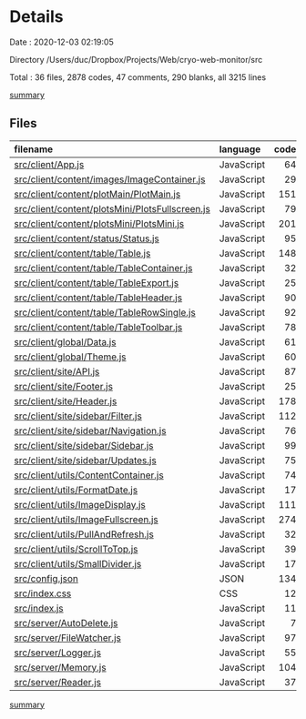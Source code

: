 # Details

Date : 2020-12-03 02:19:05

Directory /Users/duc/Dropbox/Projects/Web/cryo-web-monitor/src

Total : 36 files,  2878 codes, 47 comments, 290 blanks, all 3215 lines

[summary](results.md)

## Files
| filename | language | code | comment | blank | total |
| :--- | :--- | ---: | ---: | ---: | ---: |
| [src/client/App.js](/src/client/App.js) | JavaScript | 64 | 3 | 5 | 72 |
| [src/client/content/images/ImageContainer.js](/src/client/content/images/ImageContainer.js) | JavaScript | 29 | 1 | 3 | 33 |
| [src/client/content/plotMain/PlotMain.js](/src/client/content/plotMain/PlotMain.js) | JavaScript | 151 | 3 | 16 | 170 |
| [src/client/content/plotsMini/PlotsFullscreen.js](/src/client/content/plotsMini/PlotsFullscreen.js) | JavaScript | 79 | 0 | 7 | 86 |
| [src/client/content/plotsMini/PlotsMini.js](/src/client/content/plotsMini/PlotsMini.js) | JavaScript | 201 | 1 | 21 | 223 |
| [src/client/content/status/Status.js](/src/client/content/status/Status.js) | JavaScript | 95 | 0 | 7 | 102 |
| [src/client/content/table/Table.js](/src/client/content/table/Table.js) | JavaScript | 148 | 0 | 16 | 164 |
| [src/client/content/table/TableContainer.js](/src/client/content/table/TableContainer.js) | JavaScript | 32 | 2 | 4 | 38 |
| [src/client/content/table/TableExport.js](/src/client/content/table/TableExport.js) | JavaScript | 25 | 0 | 3 | 28 |
| [src/client/content/table/TableHeader.js](/src/client/content/table/TableHeader.js) | JavaScript | 90 | 0 | 5 | 95 |
| [src/client/content/table/TableRowSingle.js](/src/client/content/table/TableRowSingle.js) | JavaScript | 92 | 2 | 9 | 103 |
| [src/client/content/table/TableToolbar.js](/src/client/content/table/TableToolbar.js) | JavaScript | 78 | 1 | 4 | 83 |
| [src/client/global/Data.js](/src/client/global/Data.js) | JavaScript | 61 | 6 | 10 | 77 |
| [src/client/global/Theme.js](/src/client/global/Theme.js) | JavaScript | 60 | 0 | 8 | 68 |
| [src/client/site/API.js](/src/client/site/API.js) | JavaScript | 87 | 1 | 9 | 97 |
| [src/client/site/Footer.js](/src/client/site/Footer.js) | JavaScript | 25 | 0 | 2 | 27 |
| [src/client/site/Header.js](/src/client/site/Header.js) | JavaScript | 178 | 7 | 16 | 201 |
| [src/client/site/sidebar/Filter.js](/src/client/site/sidebar/Filter.js) | JavaScript | 112 | 0 | 5 | 117 |
| [src/client/site/sidebar/Navigation.js](/src/client/site/sidebar/Navigation.js) | JavaScript | 76 | 0 | 4 | 80 |
| [src/client/site/sidebar/Sidebar.js](/src/client/site/sidebar/Sidebar.js) | JavaScript | 99 | 2 | 9 | 110 |
| [src/client/site/sidebar/Updates.js](/src/client/site/sidebar/Updates.js) | JavaScript | 75 | 0 | 5 | 80 |
| [src/client/utils/ContentContainer.js](/src/client/utils/ContentContainer.js) | JavaScript | 74 | 2 | 3 | 79 |
| [src/client/utils/FormatDate.js](/src/client/utils/FormatDate.js) | JavaScript | 17 | 0 | 4 | 21 |
| [src/client/utils/ImageDisplay.js](/src/client/utils/ImageDisplay.js) | JavaScript | 111 | 1 | 9 | 121 |
| [src/client/utils/ImageFullscreen.js](/src/client/utils/ImageFullscreen.js) | JavaScript | 274 | 0 | 25 | 299 |
| [src/client/utils/PullAndRefresh.js](/src/client/utils/PullAndRefresh.js) | JavaScript | 32 | 0 | 3 | 35 |
| [src/client/utils/ScrollToTop.js](/src/client/utils/ScrollToTop.js) | JavaScript | 39 | 0 | 7 | 46 |
| [src/client/utils/SmallDivider.js](/src/client/utils/SmallDivider.js) | JavaScript | 17 | 0 | 3 | 20 |
| [src/config.json](/src/config.json) | JSON | 134 | 0 | 7 | 141 |
| [src/index.css](/src/index.css) | CSS | 12 | 0 | 1 | 13 |
| [src/index.js](/src/index.js) | JavaScript | 11 | 0 | 6 | 17 |
| [src/server/AutoDelete.js](/src/server/AutoDelete.js) | JavaScript | 7 | 0 | 9 | 16 |
| [src/server/FileWatcher.js](/src/server/FileWatcher.js) | JavaScript | 97 | 1 | 13 | 111 |
| [src/server/Logger.js](/src/server/Logger.js) | JavaScript | 55 | 1 | 6 | 62 |
| [src/server/Memory.js](/src/server/Memory.js) | JavaScript | 104 | 3 | 17 | 124 |
| [src/server/Reader.js](/src/server/Reader.js) | JavaScript | 37 | 10 | 9 | 56 |

[summary](results.md)